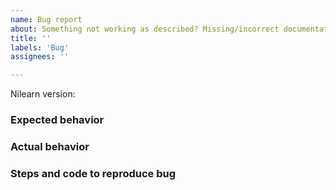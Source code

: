 ```yaml
---
name: Bug report
about: Something not working as described? Missing/incorrect documentation? This is the place.
title: ''
labels: 'Bug'
assignees: ''

---
```

<!--Provide a brief description of the bug.-->


<!--Please fill in the following information, to the best of your ability.-->
Nilearn version:

### Expected behavior


### Actual behavior


### Steps and code to reproduce bug

```python

```
